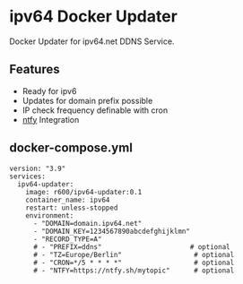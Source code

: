# ipv64 Docker Updater
Docker Updater for ipv64.net DDNS Service.

## Features
- Ready for ipv6  
- Updates for domain prefix possible  
- IP check frequency definable with cron  
- [ntfy](https://ntfy.sh) Integration  

## docker-compose.yml
```
version: "3.9"
services:
  ipv64-updater:
    image: r600/ipv64-updater:0.1
    container_name: ipv64
    restart: unless-stopped
    environment:
      - "DOMAIN=domain.ipv64.net"
      - "DOMAIN_KEY=1234567890abcdefghijklmn"
      - "RECORD_TYPE=A"
      # - "PREFIX=ddns"                      # optional
      # - "TZ=Europe/Berlin"                  # optional
      # - "CRON=*/5 * * * *"                  # optional
      # - "NTFY=https://ntfy.sh/mytopic"      # optional
```